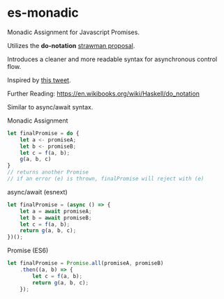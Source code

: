 # es-monadic
Monadic Assignment for Javascript Promises.

Utilizes the __do-notation__ [strawman proposal](http://wiki.ecmascript.org/doku.php?id=strawman:do_expressions).

Introduces a cleaner and more readable syntax for asynchronous control flow.

Inspired by [this tweet](https://twitter.com/izs/status/694321665430261760).

Further Reading: https://en.wikibooks.org/wiki/Haskell/do_notation

Similar to async/await syntax.

Monadic Assignment
```js
let finalPromise = do {
	let a <- promiseA;
	let b <- promiseB;
	let c = f(a, b);
	g(a, b, c)
}
// returns another Promise
// if an error (e) is thrown, finalPromise will reject with (e)
```

async/await (esnext)
```js
let finalPromise = (async () => {
	let a = await promiseA;
	let b = await promiseB;
	let c = f(a, b);
	return g(a, b, c);
})();
```

Promise (ES6)
```js
let finalPromise = Promise.all(promiseA, promiseB)
	.then((a, b) => {
		let c = f(a, b);
		return g(a, b, c);
	});
```
